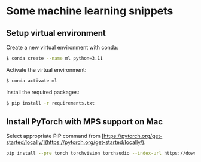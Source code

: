 # Some machine learning snippets

## Setup virtual environment

Create a new virtual environment with conda:

```bash
$ conda create --name ml python=3.11
```

Activate the virtual environment:

```bash
$ conda activate ml
```

Install the required packages:

```bash
$ pip install -r requirements.txt
```

## Install PyTorch with MPS support on Mac

Select appropriate PIP command from [https://pytorch.org/get-started/locally/](https://pytorch.org/get-started/locally/).

```bash
pip install --pre torch torchvision torchaudio --index-url https://download.pytorch.org/whl/nightly/cpu
```
